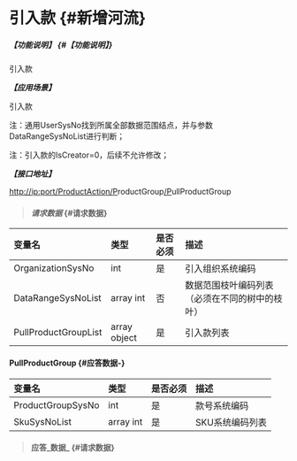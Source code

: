 # 引入款 {#新增河流}

##### _【功能说明】_ {#【功能说明】}

引入款

_**【应用场景】**_

引入款

注：通用UserSysNo找到所属全部数据范围结点，并与参数DataRangeSysNoList进行判断；

注：引入款的IsCreator=0，后续不允许修改；

_**【接口地址】**_

[http://ip:port/ProductAction/](http://ip:port/HMAction/River/AddRiver)[P](http://ip:port/HMAction/River/AddRiver)roductGroup[/P](http://ip:port/HMAction/River/AddRiver)ullProductGroup

> #### _请求数据_ {#请求数据}

| 变量名 | 类型 | 是否必须 | 描述 |
| :--- | :--- | :--- | :--- |
| OrganizationSysNo | int | 是 | 引入组织系统编码 |
| DataRangeSysNoList | array int | 否 | 数据范围枝叶编码列表（必须在不同的树中的枝叶） |
| PullProductGroupList | array object | 是 | 引入款列表 |

#### PullProductGroup {#应答数据-}

| 变量名 | 类型 | 是否必须 | 描述 |
| :--- | :--- | :--- | :--- |
| ProductGroupSysNo | int | 是 | 款号系统编码 |
| SkuSysNoList | array int | 是 | SKU系统编码列表 |

> #### 应答_数据_ {#请求数据}



